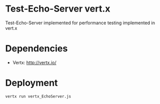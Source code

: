 # Test-Echo-Server vert.x
Test-Echo-Server implemented for performance testing implemented in vert.x
# Dependencies 
* Vertx: http://vertx.io/
# Deployment
```bash
vertx run vertx_EchoServer.js
```


